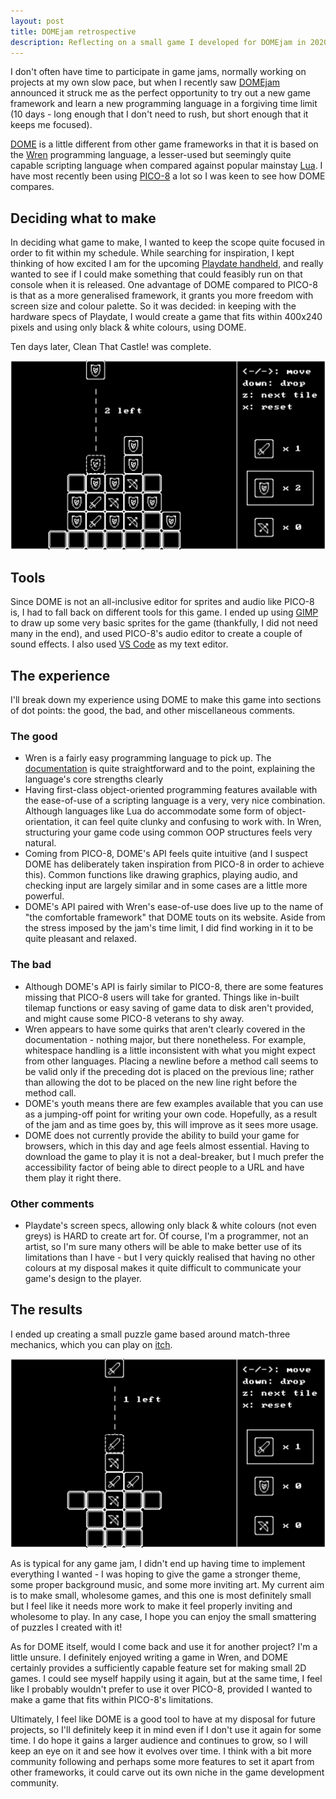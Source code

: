```yaml
---
layout: post
title: DOMEjam retrospective
description: Reflecting on a small game I developed for DOMEjam in 2020.
---
```


I don't often have time to participate in game jams, normally working on projects at my own slow pace, but when I recently saw [DOMEjam](https://itch.io/jam/domejam) announced it struck me as the perfect opportunity to try out a new game framework and learn a new programming language in a forgiving time limit (10 days - long enough that I don't need to rush, but short enough that it keeps me focused).

[DOME](https://domeengine.com/) is a little different from other game frameworks in that it is based on the [Wren](http://wren.io/) programming language, a lesser-used but seemingly quite capable scripting language when compared against popular mainstay [Lua](https://www.lua.org/). I have most recently been using [PICO-8](https://www.lexaloffle.com/pico-8.php) a lot so I was keen to see how DOME compares.

## Deciding what to make

In deciding what game to make, I wanted to keep the scope quite focused in order to fit within my schedule. While searching for inspiration, I kept thinking of how excited I am for the upcoming [Playdate handheld](https://play.date/), and really wanted to see if I could make something that could feasibly run on that console when it is released. One advantage of DOME compared to PICO-8 is that as a more generalised framework, it grants you more freedom with screen size and colour palette. So it was decided: in keeping with the hardware specs of Playdate, I would create a game that fits within 400x240 pixels and using only black & white colours, using DOME.

Ten days later, Clean That Castle! was complete.

![](/assets/images/ctc/screenshot01.png)

## Tools

Since DOME is not an all-inclusive editor for sprites and audio like PICO-8 is, I had to fall back on different tools for this game. I ended up using [GIMP](https://www.gimp.org/) to draw up some very basic sprites for the game (thankfully, I did not need many in the end), and used PICO-8's audio editor to create a couple of sound effects. I also used [VS Code](https://code.visualstudio.com/) as my text editor.

## The experience

I'll break down my experience using DOME to make this game into sections of dot points: the good, the bad, and other miscellaneous comments.

### The good

- Wren is a fairly easy programming language to pick up. The [documentation](http://wren.io/syntax.html) is quite straightforward and to the point, explaining the language's core strengths clearly
- Having first-class object-oriented programming features available with the ease-of-use of a scripting language is a very, very nice combination. Although languages like Lua do accommodate some form of object-orientation, it can feel quite clunky and confusing to work with. In Wren, structuring your game code using common OOP structures feels very natural.
- Coming from PICO-8, DOME's API feels quite intuitive (and I suspect DOME has deliberately taken inspiration from PICO-8 in order to achieve this). Common functions like drawing graphics, playing audio, and checking input are largely similar and in some cases are a little more powerful.
- DOME's API paired with Wren's ease-of-use does live up to the name of "the comfortable framework" that DOME touts on its website. Aside from the stress imposed by the jam's time limit, I did find working in it to be quite pleasant and relaxed.

### The bad

- Although DOME's API is fairly similar to PICO-8, there are some  features missing that PICO-8 users will take for granted. Things like in-built tilemap functions or easy saving of game data to disk aren't provided, and might cause some PICO-8 veterans to shy away.
- Wren appears to have some quirks that aren't clearly covered in the documentation - nothing major, but there nonetheless. For example, whitespace handling is a little inconsistent with what you might expect from other languages. Placing a newline before a method call seems to be valid only if the preceding dot is placed on the previous line; rather than allowing the dot to be placed on the new line right before the method call.
- DOME's youth means there are few examples available that you can use as a jumping-off point for writing your own code. Hopefully, as a result of the jam and as time goes by, this will improve as it sees more usage.
- DOME does not currently provide the ability to build your game for browsers, which in this day and age feels almost essential. Having to download the game to play it is not a deal-breaker, but I much prefer the accessibility factor of being able to direct people to a URL and have them play it right there.

### Other comments

- Playdate's screen specs, allowing only black & white colours (not even greys) is HARD to create art for. Of course, I'm a programmer, not an artist, so I'm sure many others will be able to make better use of its limitations than I have - but I very quickly realised that having no other colours at my disposal makes it quite difficult to communicate your game's design to the player.

## The results

I ended up creating a small puzzle game based around match-three mechanics, which you can play on [itch](https://magspinner.itch.io/clean-that-castle).

![](/assets/images/ctc/screenshot02.png)

As is typical for any game jam, I didn't end up having time to implement everything I wanted - I was hoping to give the game a stronger theme, some proper background music, and some more inviting art. My current aim is to make small, wholesome games, and this one is most definitely small but I feel like it needs more work to make it feel properly inviting and wholesome to play. In any case, I hope you can enjoy the small smattering of puzzles I created with it!

As for DOME itself, would I come back and use it for another project? I'm a little unsure. I definitely enjoyed writing a game in Wren, and DOME certainly provides a sufficiently capable feature set for making small 2D games. I could see myself happily using it again, but at the same time, I feel like I probably wouldn't prefer to use it over PICO-8, provided I wanted to make a game that fits within PICO-8's limitations.

Ultimately, I feel like DOME is a good tool to have at my disposal for future projects, so I'll definitely keep it in mind even if I don't use it again for some time. I do hope it gains a larger audience and continues to grow, so I will keep an eye on it and see how it evolves over time. I think with a bit more community following and perhaps some more features to set it apart from other frameworks, it could carve out its own niche in the game development community.